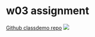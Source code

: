 # w03 assignment

[Github classdemo repo](https://github.com/Sebastian157/1101-classdemo-408864030)
![](https://i.imgur.com/s9jfKLG.png)
